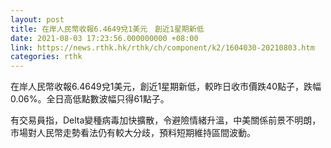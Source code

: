 ```yaml
---
layout: post
title: 在岸人民幣收報6.4649兌1美元　創近1星期新低
date: 2021-08-03 17:23:56.000000000 +08:00
link: https://news.rthk.hk/rthk/ch/component/k2/1604030-20210803.htm
categories: rthk
---
```


在岸人民幣收報6.4649兌1美元，創近1星期新低，較昨日收市價跌40點子，跌幅0.06%。全日高低點數波幅只得61點子。

有交易員指，Delta變種病毒加快擴散，令避險情緒升溫，中美關係前景不明朗，市場對人民幣走勢看法仍有較大分歧，預料短期維持區間波動。
